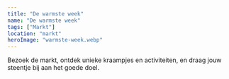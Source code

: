 ```yaml
---
title: "De warmste week"
name: "De warmste week"
tags: ["Markt"]
location: "markt"
heroImage: "warmste-week.webp"
---
```


Bezoek de markt, ontdek unieke kraampjes en activiteiten, en draag jouw steentje bij aan het goede doel.

